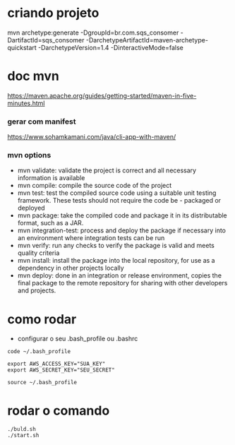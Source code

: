# criando projeto
mvn archetype:generate -DgroupId=br.com.sqs_consomer -DartifactId=sqs_consomer -DarchetypeArtifactId=maven-archetype-quickstart -DarchetypeVersion=1.4 -DinteractiveMode=false

# doc mvn
https://maven.apache.org/guides/getting-started/maven-in-five-minutes.html
### gerar com manifest
https://www.sohamkamani.com/java/cli-app-with-maven/

### mvn options
- mvn validate: validate the project is correct and all necessary information is available
- mvn compile: compile the source code of the project
- mvn test: test the compiled source code using a suitable unit testing framework. These tests should not require the code be - packaged or deployed
- mvn package: take the compiled code and package it in its distributable format, such as a JAR.
- mvn integration-test: process and deploy the package if necessary into an environment where integration tests can be run
- mvn verify: run any checks to verify the package is valid and meets quality criteria
- mvn install: install the package into the local repository, for use as a dependency in other projects locally
- mvn deploy: done in an integration or release environment, copies the final package to the remote repository for sharing with other developers and projects.

# como rodar
- configurar o seu .bash_profile ou .bashrc
```shell
code ~/.bash_profile

export AWS_ACCESS_KEY="SUA_KEY"
export AWS_SECRET_KEY="SEU_SECRET"

source ~/.bash_profile
```

# rodar o comando
```shell
./buld.sh
./start.sh
```